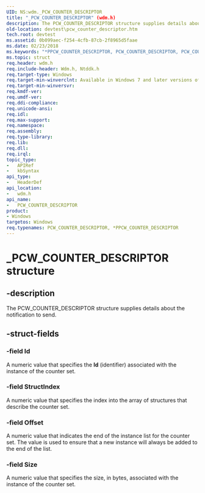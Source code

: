 ```yaml
---
UID: NS:wdm._PCW_COUNTER_DESCRIPTOR
title: "_PCW_COUNTER_DESCRIPTOR" (wdm.h)
description: The PCW_COUNTER_DESCRIPTOR structure supplies details about the notification to send.
old-location: devtest\pcw_counter_descriptor.htm
tech.root: devtest
ms.assetid: 0b099aec-f254-4cfb-87cb-2f8965d5faae
ms.date: 02/23/2018
ms.keywords: "*PPCW_COUNTER_DESCRIPTOR, PCW_COUNTER_DESCRIPTOR, PCW_COUNTER_DESCRIPTOR structure [Driver Development Tools], PPCW_COUNTER_DESCRIPTOR, PPCW_COUNTER_DESCRIPTOR structure pointer [Driver Development Tools], _PCW_COUNTER_DESCRIPTOR, devtest.pcw_counter_descriptor, km_pcw_8507bc5e-60f4-4b71-bb2f-d62360076e2c.xml, wdm/PCW_COUNTER_DESCRIPTOR, wdm/PPCW_COUNTER_DESCRIPTOR"
ms.topic: struct
req.header: wdm.h
req.include-header: Wdm.h, Ntddk.h
req.target-type: Windows
req.target-min-winverclnt: Available in Windows 7 and later versions of Windows.
req.target-min-winversvr: 
req.kmdf-ver: 
req.umdf-ver: 
req.ddi-compliance: 
req.unicode-ansi: 
req.idl: 
req.max-support: 
req.namespace: 
req.assembly: 
req.type-library: 
req.lib: 
req.dll: 
req.irql: 
topic_type:
-	APIRef
-	kbSyntax
api_type:
-	HeaderDef
api_location:
-	wdm.h
api_name:
-	PCW_COUNTER_DESCRIPTOR
product:
- Windows
targetos: Windows
req.typenames: PCW_COUNTER_DESCRIPTOR, *PPCW_COUNTER_DESCRIPTOR
---
```


# _PCW_COUNTER_DESCRIPTOR structure


## -description


The PCW_COUNTER_DESCRIPTOR structure supplies details about the notification to send.


## -struct-fields




### -field Id

A numeric value that specifies the <b>Id</b> (identifier) associated with the instance of the counter set.


### -field StructIndex

A numeric value that specifies the index into the array of structures that describe the counter set. 


### -field Offset

A numeric value that indicates the end of the instance list for the counter set. The value is used to ensure that a new instance will always be added to the end of the list. 


### -field Size

A numeric value that specifies the size, in bytes, associated with the instance of the counter set.

